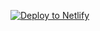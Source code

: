 <a href="https://app.netlify.com/start/deploy?repository=https://github.com/hungryram/vesper"><img src="https://www.netlify.com/img/deploy/button.svg" alt="Deploy to Netlify"></a>

